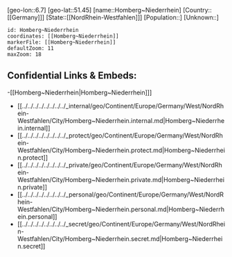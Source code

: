 ﻿---
location: [51.45,6.7]
mapzoom: [7,12] 
mapmarker: city 
type: City
tags:
- geo/City


SpocWebEntityId: 31011
isDeleted: false
confidential: public

---
[geo-lon::6.7]
[geo-lat::51.45]
[name::Homberg~Niederrhein]
[Country::[[Germany]]]
[State::[[NordRhein-Westfahlen]]]
[Population::]
[Unknown::]


```leaflet
id: Homberg~Niederrhein
coordinates: [[Homberg~Niederrhein]]
markerFile: [[Homberg~Niederrhein]]
defaultZoom: 11 
maxZoom: 18
```


## Confidential Links & Embeds: 
-[[Homberg~Niederrhein|Homberg~Niederrhein]]] 
- [[../../../../../../../../_internal/geo/Continent/Europe/Germany/West/NordRhein-Westfahlen/City/Homberg~Niederrhein.internal.md|Homberg~Niederrhein.internal]] 
- [[../../../../../../../../_protect/geo/Continent/Europe/Germany/West/NordRhein-Westfahlen/City/Homberg~Niederrhein.protect.md|Homberg~Niederrhein.protect]] 
- [[../../../../../../../../_private/geo/Continent/Europe/Germany/West/NordRhein-Westfahlen/City/Homberg~Niederrhein.private.md|Homberg~Niederrhein.private]] 
- [[../../../../../../../../_personal/geo/Continent/Europe/Germany/West/NordRhein-Westfahlen/City/Homberg~Niederrhein.personal.md|Homberg~Niederrhein.personal]] 
- [[../../../../../../../../_secret/geo/Continent/Europe/Germany/West/NordRhein-Westfahlen/City/Homberg~Niederrhein.secret.md|Homberg~Niederrhein.secret]] 
